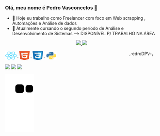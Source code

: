 ### Olá, meu nome é Pedro Vasconcelos 👋


- 🔭 Hoje eu trabalho como Freelancer com foco em Web scrapping , Automações e Análise de dados
- 🌱 Atualmente cursando o segundo período de Análise e Desenvolvimento de Sistemas
--> DISPONÍVEL P/ TRABALHO NA ÁREA


<div align="center">
  <a href="https://github.com/PedroDPV">
  <img height="180em" src="https://github-readme-stats.vercel.app/api?username=PedroDPV&show_icons=true&theme=dracula&include_all_commits=true&count_private=true"/>
  <img height="180em" src="https://github-readme-stats.vercel.app/api/top-langs/?username=PedroDPV&layout=compact&langs_count=7&theme=dracula"/>
</div>
  
  <div style="display: inline_block"><br>
  <img align="center" alt="Rafa-React" height="30" width="40" src="https://raw.githubusercontent.com/devicons/devicon/master/icons/react/react-original.svg">
  <img align="center" alt="Rafa-HTML" height="30" width="40" src="https://raw.githubusercontent.com/devicons/devicon/master/icons/html5/html5-original.svg">
  <img align="center" alt="Rafa-CSS" height="30" width="40" src="https://raw.githubusercontent.com/devicons/devicon/master/icons/css3/css3-original.svg">
  <img align="center" alt="Rafa-Python" height="30" width="40" src="https://raw.githubusercontent.com/devicons/devicon/master/icons/python/python-original.svg">
  <img align="right" alt="PedroDPV-pic" height="150" style="border-radius:50px;" src="https://media.discordapp.net/attachments/887083314777825324/963113737701699644/200px-Yoda.jpg">  
</div>
  
  <div> 

  <a href="https://www.instagram.com/pedrodpv1/" target="_blank"><img src="https://img.shields.io/badge/-Instagram-%23E4405F?style=for-the-badge&logo=instagram&logoColor=white" target="_blank"></a>
  <a href = "mailto:pedrodpv2@gmail.com"><img src="https://img.shields.io/badge/-Gmail-%23333?style=for-the-badge&logo=gmail&logoColor=white" target="_blank"></a>
  <a href="https://www.linkedin.com/in/pedro-vasconcelos-0756b821a/" target="_blank"><img src="https://img.shields.io/badge/-LinkedIn-%230077B5?style=for-the-badge&logo=linkedin&logoColor=white" target="_blank"></a> 
 
  ![Snake animation](https://github.com/rafaballerini/rafaballerini/blob/output/github-contribution-grid-snake.svg)
 
</div>
